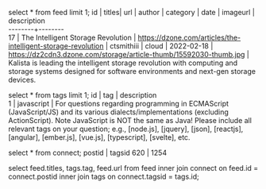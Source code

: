 select * from feed limit 1;
 id |  titles| url       |   author   | category |    date    |   imageurl |  description                 
 --------+--------                                                       
 17 | The Intelligent Storage Revolution | https://dzone.com/articles/the-intelligent-storage-revolution | ctsmithiii | cloud    | 2022-02-18 | https://dz2cdn3.dzone.com/storage/article-thumb/15592030-thumb.jpg | Kalista is leading the intelligent storage revolution with computing and storage systems designed for software environments and next-gen storage devices.

select * from tags limit 1;
 id | tag        | description                                                  
  1 | javascript | For questions regarding programming in ECMAScript (JavaScript/JS) and its various dialects/implementations (excluding ActionScript). Note JavaScript is NOT the same as Java! Please include all relevant tags on your question; e.g., [node.js], [jquery], [json], [reactjs], [angular], [ember.js], [vue.js], [typescript], [svelte], etc.

select * from connect;
 postid | tagsid 
   620  |   1254

select feed.titles, tags.tag, feed.url from feed inner join connect on feed.id = connect.postid inner join tags on connect.tagsid = tags.id;

